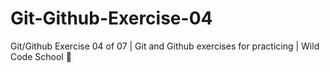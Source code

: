 # Git-Github-Exercise-04
Git/Github Exercise 04 of 07 | Git and Github exercises for practicing | Wild Code School 🦁
